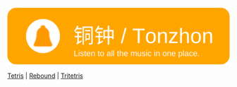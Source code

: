 [![铜钟 / Tonzhon](/images/tonzhon.webp)](https://tonzhon.com)

<!-- [Tonzhon](https://tonzhon.com) |  -->
[Tetris](https://enzeberg.github.io/tetris/) | 
[Rebound](https://enzeberg.github.io/rebound/) | 
[Tritetris](https://enzeberg.github.io/tritetris/)
